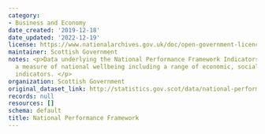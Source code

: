 ```yaml
---
category:
- Business and Economy
date_created: '2019-12-18'
date_updated: '2022-12-19'
license: https://www.nationalarchives.gov.uk/doc/open-government-licence/version/3/
maintainer: Scottish Government
notes: <p>Data underlying the National Performance Framework Indicators. These give
  a measure of national wellbeing including a range of economic, social and environmental
  indicators. </p>
organization: Scottish Government
original_dataset_link: http://statistics.gov.scot/data/national-performance-framework
records: null
resources: []
schema: default
title: National Performance Framework
---
```

